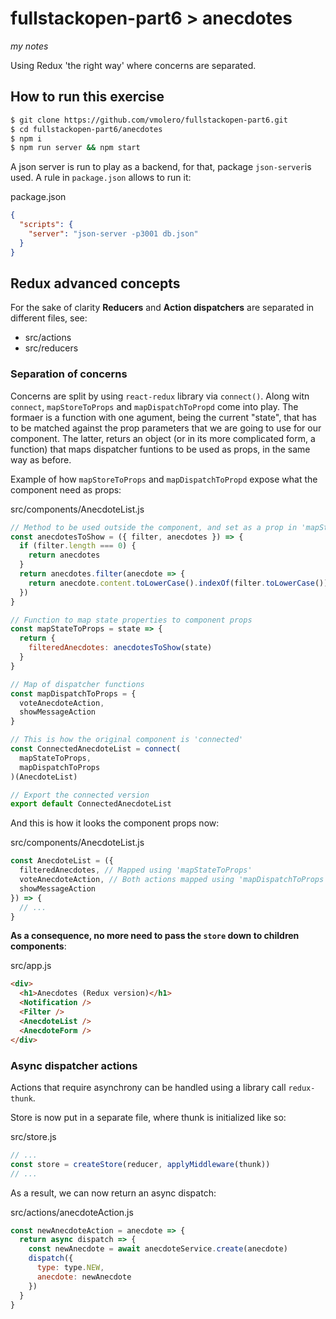 # fullstackopen-part6 > anecdotes

_my notes_

Using Redux 'the right way' where concerns are separated.

## How to run this exercise

```bash
$ git clone https://github.com/vmolero/fullstackopen-part6.git
$ cd fullstackopen-part6/anecdotes
$ npm i
$ npm run server && npm start
```

A json server is run to play as a backend, for that, package `json-server`is used. A rule in `package.json` allows to run it:

package.json

```json
{
  "scripts": {
    "server": "json-server -p3001 db.json"
  }
}
```

## Redux advanced concepts

For the sake of clarity **Reducers** and **Action dispatchers** are separated in different files, see:

- src/actions
- src/reducers

### Separation of concerns

Concerns are split by using `react-redux` library via `connect()`. Along witn `connect`, `mapStoreToProps` and `mapDispatchToPropd` come into play. The formaer is a function with one agument, being the current "state", that has to be matched against the prop parameters that we are going to use for our component. The latter, returs an object (or in its more complicated form, a function) that maps dispatcher funtions to be used as props, in the same way as before.


Example of how `mapStoreToProps` and `mapDispatchToPropd` expose what the component need as props:

src/components/AnecdoteList.js

```javascript
// Method to be used outside the component, and set as a prop in 'mapStateToProps'
const anecdotesToShow = ({ filter, anecdotes }) => {
  if (filter.length === 0) {
    return anecdotes
  }
  return anecdotes.filter(anecdote => {
    return anecdote.content.toLowerCase().indexOf(filter.toLowerCase()) > -1
  })
}

// Function to map state properties to component props
const mapStateToProps = state => {
  return {
    filteredAnecdotes: anecdotesToShow(state)
  }
}

// Map of dispatcher functions
const mapDispatchToProps = {
  voteAnecdoteAction,
  showMessageAction
}

// This is how the original component is 'connected'
const ConnectedAnecdoteList = connect(
  mapStateToProps,
  mapDispatchToProps
)(AnecdoteList)

// Export the connected version
export default ConnectedAnecdoteList
```

And this is how it looks the component props now:

src/components/AnecdoteList.js

```javascript
const AnecdoteList = ({
  filteredAnecdotes, // Mapped using 'mapStateToProps'
  voteAnecdoteAction, // Both actions mapped using 'mapDispatchToProps'
  showMessageAction
}) => {
  // ...
}
```

**As a consequence, no more need to pass the `store` down to children components**:

src/app.js

```html
<div>
  <h1>Anecdotes (Redux version)</h1>
  <Notification />
  <Filter />
  <AnecdoteList />
  <AnecdoteForm />
</div>
```

### Async dispatcher actions

Actions that require asynchrony can be handled using a library call `redux-thunk`.

Store is now put in a separate file, where thunk is initialized like so:

src/store.js

```javascript
// ...
const store = createStore(reducer, applyMiddleware(thunk))
// ...
```

As a result, we can now return an async dispatch:

src/actions/anecdoteAction.js

```javascript
const newAnecdoteAction = anecdote => {
  return async dispatch => {
    const newAnecdote = await anecdoteService.create(anecdote)
    dispatch({
      type: type.NEW,
      anecdote: newAnecdote
    })
  }
}
```
